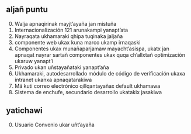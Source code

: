 ## aljañ puntu

0. Walja apnaqirinak mayjt’ayaña jan mistuña
1. Internacionalización 121 arunakampi yanapt’ata
2. Nayraqata ukhamaraki qhipa tuqinaka jaljaña
3. componente web ukax kuna marco ukamp irnaqaski
4. Componentes ukax munañaparjamaw mayacht’asispa, ukatx jan apnaqat nayrar sartañ componentes ukax quqa ch’allxtañ optimización ukaruw yanapt’i
5. Privado ukan uñstayañataki yanapt’aña
6. Ukhamaraki, autodesarrollado módulo de código de verificación ukaxa intranet ukanxa apnaqatarakiwa
7. Mä kuti correo electrónico qillqantayañax default ukhamawa
8. Sistema de enchufe, secundario desarrollo ukatakix jasakiwa

## yatichawi

0. Usuario Convenio ukar uñt’ayaña